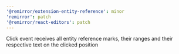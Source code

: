 ```yaml
---
'@remirror/extension-entity-reference': minor
'remirror': patch
'@remirror/react-editors': patch
---
```


Click event receives all entity reference marks, their ranges and their respective text on the clicked position
